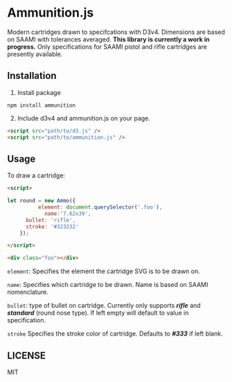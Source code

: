 # Ammunition.js

Modern cartridges drawn to specifcations with D3v4. Dimensions are based on SAAMI with tolerances averaged. **This library is currently a work in progress.** Only specifications for SAAMI pistol and rifle cartridges are presently available.

## Installation

1. Install package

```
npm install ammunition
```

2. Include d3v4 and ammunition.js on your page.

```html
<script src="path/to/d3.js" />
<script src="path/to/ammunition.js" /> 
```

## Usage

To draw a cartridge:

```html
<script>

let round = new Ammo({
		  element: document.querySelector('.foo'),
			name:'7.62x39',
      bullet: 'rifle',
      stroke: '#323232'
    });

</script>

<div class="foo"></div>
```

`element`: Specifies the element the cartridge SVG is to be drawn on.

`name`: Specifies which cartridge to be drawn. Name is based on SAAMI nomenclature.

`bullet`: type of bullet on cartridge. Currently only supports **_rifle_** and **_standard_** (round nose type). If left empty will default to value in specification.

`stroke` Specifies the stroke color of cartridge. Defaults to **_#333_** if left blank.


## LICENSE 
MIT

